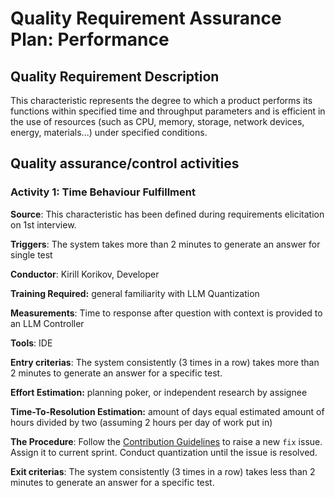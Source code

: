 # Quality Requirement Assurance Plan: Performance

## Quality Requirement Description
This characteristic represents the degree to which a product performs its functions within specified time and throughput parameters and is efficient in the use of resources (such as CPU, memory, storage, network devices, energy, materials...) under specified conditions. 
## Quality assurance/control activities
### Activity 1: Time Behaviour Fulfillment
**Source**: This characteristic has been defined during requirements elicitation on 1st interview. <!--What is the cause for this activity. e.g. in case of Functional Compliance this is "Customer. Customer requires a certain level of functionality to be fulfilled"-->

**Triggers**: The system takes more than 2 minutes to generate an answer for single test <!--What happens to trigger this procedure-->

**Conductor**: Kirill Korikov, Developer<!--Who must handle this activity (Specify a person and their qualification)-->

**Training Required:** general familiarity with LLM Quantization<!--What training should the person have undertaken before activity-->

**Measurements**: Time to response after question with context is provided to an LLM Controller <!--What measurements reflect the efficiency of the activity-->

**Tools**: IDE <!--What tools (software, browser extensions, etc) should be used-->

**Entry criterias**: The system consistently (3 times in a row) takes more than 2 minutes to generate an answer for a specific test. <!--What conditions must be met to start doing the activity. For example, if we are using SonarQube to ascertain maintainability, we might forego any recommendations in regards to lets say thread safety due to some reason, so entry criteria won't be met even if a trigger for the procedure (fall in rating) fired.-->

**Effort Estimation:** planning poker, or independent research by assignee <!--What methodology could be used to estimate the amount of effort required. E.g. planning poker to estimate amount of work-hours that a developer spends-->

**Time-To-Resolution Estimation:** amount of days equal estimated amount of hours divided by two (assuming 2 hours per day of work put in) <!--How to calculate amount of work-days to resolution. This is different from effort estimation because some resolutions require customer to handle some paperwork first-->

**The Procedure**: Follow the [Contribution Guidelines](<Configuration Management/Contribution Guidelines.md>) to raise a new `fix` issue. Assign it to current sprint. Conduct quantization until the issue is resolved. <!--Describe the procedure undertaken. You may refer to other documents if necessary (for example, refer to Configuration Management if there a change in functional requirement requires a new feature to be fulfilled)-->

**Exit criterias**: The system consistently (3 times in a row) takes less than 2 minutes to generate an answer for a specific test. <!--What conditions must be met to stop doing the activity-->
